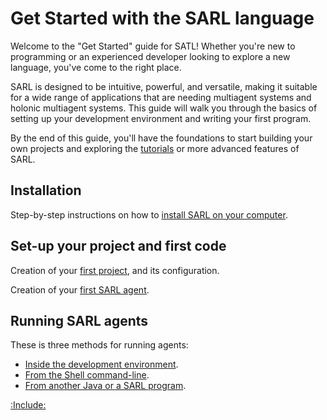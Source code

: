 # Get Started with the SARL language

Welcome to the "Get Started" guide for SATL! Whether you're new to programming or an experienced developer looking to explore a new language, you've come to the right place.

SARL is designed to be intuitive, powerful, and versatile, making it suitable for a wide range of applications that are needing multiagent systems and holonic multiagent systems. This guide will walk you through the basics of setting up your development environment and writing your first program.

By the end of this guide, you'll have the foundations to start building your own projects and exploring the [tutorials](../tutorials/index.md) or more advanced features of SARL.

## Installation

Step-by-step instructions on how to [install SARL on your computer](./InstallSARLTools.md).

## Set-up your project and first code

Creation of your [first project](./CreateFirstProject.md), and its configuration.

Creation of your [first SARL agent](./AgentIntroduction.md).

## Running SARL agents

These is three methods for running agents:

* [Inside the development environment](./RunSARLAgentEclipse.md).
* [From the Shell command-line](./RunSARLAgentCLI.md).
* [From another Java or a SARL program](RunSARLAgentJava.md).

[:Include:](../includes/legal.inc)

